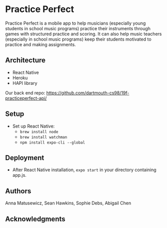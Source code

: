 # Practice Perfect

Practice Perfect is a mobile app to help musicians (especially young students in school music programs) practice their instruments through games with structured practice and scoring. It can also help music teachers (especially in school music programs) keep their students motivated to practice and making assignments.



## Architecture

* React Native
* Heroku
* HAPI library

Our back end repo: https://github.com/dartmouth-cs98/19f-practiceperfect-api/



## Setup

* Set up React Native:
    * `brew install node`
    * `brew install watchman`
    * `npm install expo-cli --global`



## Deployment

* After React Native installation, `expo start` in your directory containing app.js.



## Authors

Anna Matusewicz, Sean Hawkins, Sophie Debs, Abigail Chen



## Acknowledgments
